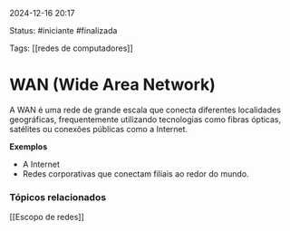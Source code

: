 
2024-12-16 20:17

Status: #iniciante #finalizada

Tags: [[redes de computadores]]


# WAN (Wide Area Network)

A WAN é uma rede de grande escala que conecta diferentes localidades geográficas, frequentemente utilizando tecnologias como fibras ópticas, satélites ou conexões públicas como a Internet.

**Exemplos**
-  A Internet
-  Redes corporativas que conectam filiais ao redor do mundo.
### Tópicos relacionados

[[Escopo de redes]]
